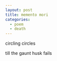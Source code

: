 ```yaml
---
layout: post
title: memento mori
categories:
  - poem
  - death
---
```

circling circles

till the gaunt husk fails
